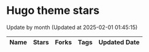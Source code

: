 # Hugo theme stars
Update by month (Updated at 2025-02-01 01:45:15)

|Name|Stars|Forks|Tags|Updated Date|
:---:|:---:|:---:|----|:---:
